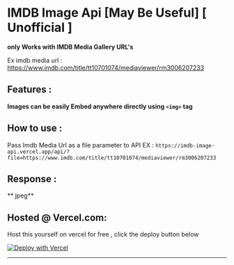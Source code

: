 # IMDB Image Api [May Be Useful] [ Unofficial ]

**only Works with IMDB Media Gallery URL's**

Ex imdb media url : https://www.imdb.com/title/tt10701074/mediaviewer/rm3006207233

## Features :

**Images can be easily Embed anywhere directly using `<img>`  tag**

## How to use :
  Pass Imdb Media Url as a file parameter to API
  EX : 
  `https://imdb-image-api.vercel.app/api/?file=https://www.imdb.com/title/tt10701074/mediaviewer/rm3006207233`

## Response :
**  jpeg**


## Hosted @ Vercel.com:

Host this yourself on vercel for free , click the deploy button below

[![Deploy with Vercel](https://vercel.com/button)](https://vercel.com/new/clone?repository-url=https%3A%2F%2Fgithub.com%2Fdev-itsarun%2Fimdb-image-api)


------------
